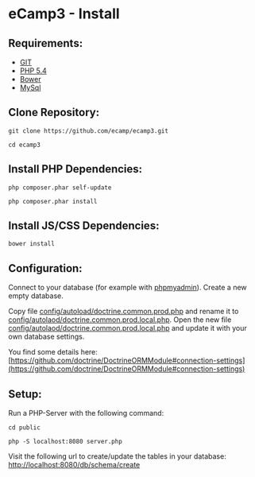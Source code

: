 
eCamp3 - Install
=======================

Requirements:
-------------
* [GIT](https://git-scm.com/)
* [PHP 5.4](https://secure.php.net/)
* [Bower](http://bower.io/)
* [MySql](https://www.mysql.de/)



Clone Repository:
-----------------
```
git clone https://github.com/ecamp/ecamp3.git
```

```
cd ecamp3
```


Install PHP Dependencies:
-------------------------
```
php composer.phar self-update
```

```
php composer.phar install
```


Install JS/CSS Dependencies:
----------------------------
```
bower install
```


Configuration:
--------------

Connect to your database (for example with [phpmyadmin](https://www.phpmyadmin.net/)).
Create a new empty database.


Copy file [config/autoload/doctrine.common.prod.php](config/autoload/doctrine.common.prod.php) and rename it to 
[config/autolaod/doctrine.common.prod.local.php](config/autolaod/doctrine.common.prod.local.php).
Open the new file [config/autolaod/doctrine.common.prod.local.php](config/autolaod/doctrine.common.prod.local.php)
and update it with your own database settings.

You find some details here: [https://github.com/doctrine/DoctrineORMModule#connection-settings](https://github.com/doctrine/DoctrineORMModule#connection-settings)



Setup:
------

Run a PHP-Server with the following command:

```
cd public 
```

```
php -S localhost:8080 server.php
```


Visit the following url to create/update the tables in your database:
[http://localhost:8080/db/schema/create](http://localhost:8080/db/schema/create)





